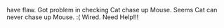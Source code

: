 have flaw. 
Got problem in checking Cat chase up Mouse.
Seems Cat can never chase up Mouse. :( Wired. Need Help!!!
